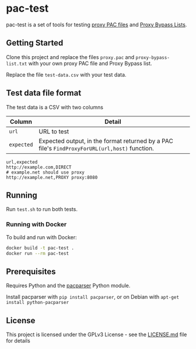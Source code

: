 # pac-test

pac-test is a set of tools for testing [proxy PAC files](https://en.wikipedia.org/wiki/Proxy_auto-config) and [Proxy Bypass Lists](https://technet.microsoft.com/en-us/library/cc939852.aspx#EBAA).

## Getting Started

Clone this project and replace the files `proxy.pac` and `proxy-bypass-list.txt` with your own proxy PAC file and Proxy Bypass list.

Replace the file `test-data.csv` with your test data.

## Test data file format

The test data is a CSV with two columns

| Column     | Detail |
|------------|--------|
| `url`      | URL to test |
| `expected` | Expected output, in the format returned by a PAC file's `FindProxyForURL(url,host)` function.

```csv
url,expected
http://example.com,DIRECT
# example.net should use proxy
http://example.net,PROXY proxy:8080
```

## Running

Run `test.sh` to run both tests.

### Running with Docker

To build and run with Docker:

```sh
docker build -t pac-test .
docker run --rm pac-test
```

## Prerequisites

Requires Python and the [pacparser](https://github.com/manugarg/pacparser) Python module.

Install pacparser with `pip install pacparser`, or on Debian with `apt-get install python-pacparser`

## License

This project is licensed under the GPLv3 License - see the [LICENSE.md](LICENSE.md) file for details

